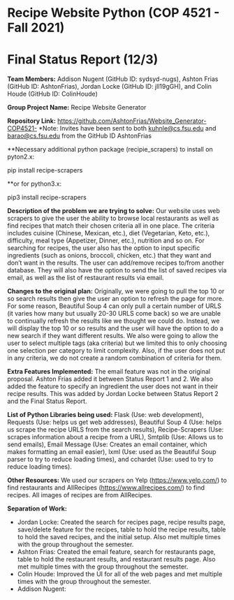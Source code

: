 # Recipe Website Python (COP 4521 - Fall 2021)
# Final Status Report (12/3)

**Team Members:** Addison Nugent (GitHub ID: sydsyd-nugs), Ashton Frias (GitHub ID: AshtonFrias), Jordan Locke (GitHub ID: jll19gGH), and Colin Houde (GitHub ID: ColinHoude)

**Group Project Name:** Recipe Website Generator

**Repository Link:** https://github.com/AshtonFrias/Website_Generator-COP4521-
*Note: Invites have been sent to both kuhnle@cs.fsu.edu and barao@cs.fsu.edu from the GitHub ID AshtonFrias

**Necessary additional python package (recipie_scrapers) to install on pyton2.x: 

pip install recipe-scrapers

**or for python3.x:

pip3 install recipe-scrapers

**Description of the problem we are trying to solve:** Our website uses web scrapers to give the user the ability to browse local restaurants as well as find recipes that match their chosen criteria all in one place. The criteria includes cuisine (Chinese, Mexican, etc.), diet (Vegetarian, Keto, etc.), difficulty, meal type (Appetizer, Dinner, etc.), nutrition and so on. For searching for recipes, the user also has the option to input specific ingredients (such as onions, broccoli, chicken, etc.) that they want and don’t want in the results. The user can add/remove recipes to/from another database. They will also have the option to send the list of saved recipes via email, as well as the list of restaurant results via email.

**Changes to the original plan:** Originally, we were going to pull the top 10 or so search results then give the user an option to refresh the page for more. For some reason, Beautiful Soup 4 can only pull a certain number of URLS (it varies how many but usually 20-30 URLS come back) so we are unable to continually refresh the results like we thought we could do. Instead, we will display the top 10 or so results and the user will have the option to do a new search if they want different results. We also were going to allow the user to select multiple tags (aka criteria) but we limited this to only choosing one selection per category to limit complexity. Also, if the user does not put in any criteria, we do not create  a random combination of criteria for them.

**Extra Features Implemented:** The email feature was not in the original proposal. Ashton Frias added it between Status Report 1 and 2. We also added the feature to specify an ingredient the user does not want in their recipe results. This was added by Jordan Locke between Status Report 2 and the Final Status Report.

**List of Python Libraries being used:** Flask (Use: web development), Requests (Use: helps us get web addresses), Beautiful Soup 4 (Use: helps us scrape the recipe URLS from the search results), Recipe-Scrapers (Use: scrapes information about a recipe from a URL), Smtplib (Use: Allows us to send emails), Email Message (Use: Creates an email container, which makes formatting an email easier), lxml (Use: used as the Beautiful Soup parser to try to reduce loading times), and cchardet (Use: used to try to reduce loading times).

**Other Resources:** We used our scrapers on Yelp (https://www.yelp.com/) to find restaurants and AllRecipes (https://www.allrecipes.com/) to find recipes. All images of recipes are from AllRecipes.

**Separation of Work:** 
- Jordan Locke: Created the search for recipes page, recipe results page, save/delete feature for the recipes, table to hold the recipe results, table to hold the saved recipes, and the initial setup. Also met multiple times with the group throughout the semester.
- Ashton Frias: Created the email feature, search for restaurants page, table to hold the restaurant results, and restaurant results page. Also met multiple times with the group throughout the semester.
- Colin Houde: Improved the UI for all of the web pages and met multiple times with the group throughout the semester.
- Addison Nugent: 
